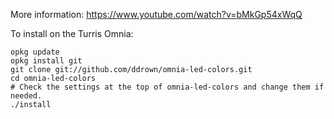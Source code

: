 More information: https://www.youtube.com/watch?v=bMkGp54xWqQ

To install on the Turris Omnia:

```shell
opkg update
opkg install git
git clone git://github.com/ddrown/omnia-led-colors.git
cd omnia-led-colors
# Check the settings at the top of omnia-led-colors and change them if needed.
./install
```
